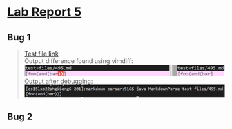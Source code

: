# [Lab Report 5](lab-report-5-week-10.html)

## Bug 1
> [Test file link](https://github.com/nidhidhamnani/markdown-parser/blob/main/test-files/495.md)   
> Output difference found using vimdiff:      
> ![Image](./Lab5Images/Error1.png)      
> Output after debugging:     
> ![Image](./Lab5Images/Error1Fixed.png)

## Bug 2